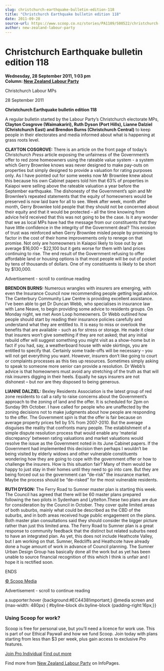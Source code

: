 ```yaml
---
slug: christchurch-earthquake-bulletin-edition-118
title: "Christchurch Earthquake bulletin edition 118"
date: 2011-09-28
source-url: https://www.scoop.co.nz/stories/PA1109/S00522/christchurch-earthquake-bulletin-edition-118.htm
author: new-zealand-labour-party
---
```

Christchurch Earthquake bulletin edition 118
============================================

**Wednesday, 28 September 2011, 1:03 pm**  
**Column: [New Zealand Labour Party](https://info.scoop.co.nz/New_Zealand_Labour_Party)**

Christchurch Labour MPs

28 September 2011

**Christchurch Earthquake bulletin edition 118**

A regular bulletin started by the Labour Party’s Christchurch electorate MPs, **Clayton Cosgrove (Waimakariri), Ruth Dyson (Port Hills), Lianne Dalziel (Christchurch East) and Brendon Burns (Christchurch Central)** to keep people in their electorates and media informed about what is happening at grass roots level.

**CLAYTON COSGROVE:** There is an article on the front page of today’s Christchurch _Press_ article exposing the unfairness of the Government’s offer to red zone homeowners using the rateable value system - a system which Gerry Brownlee knows was never designed to make pay-outs on properties but simply designed to provide a valuation for rating purposes only. As I have pointed out for some weeks now Mr Brownlee knew about this because his own Cabinet papers told him that 63% of properties in Kaiapoi were selling above the rateable valuation a year before the September earthquake. The dishonesty of the Government’s spin and Mr Brownlee’s repeated statements that the equity of homeowners would be preserved is now laid bare for all to see. Week after week, month after month, Gerry Brownlee told people that they should not be concerned about their equity and that it would be protected – all the time knowing from advice he’d received that this was not going to be the case. Is it any wonder that we as local MPs have had the message from our constituents that they have little confidence in the integrity of the Government deal? This erosion of trust was reinforced when Gerry Brownlee misled people by promising to factor in the cost of their home improvements only to renege on that promise. Not only are homeowners in Kaiapoi likely to lose out by an average $16,000 – $22,100 but it gets worse for them with land prices continuing to rise. The end result of the Government refusing to offer affordable land or housing options is that most people will be out of pocket by tens of thousands of dollars. One of my constituents is likely to be short by $130,000.

Advertisement - scroll to continue reading





**BRENDON BURNS:** Numerous wrangles with insurers are emerging, with even the Insurance Council now recommending people getting legal advice. The Canterbury Community Law Centre is providing excellent assistance. I’ve been able to get Dr Duncan Webb, who specialises in insurance law with Lane Neave, to begin providing some advice to residents groups. On Monday night, we met Avon Loop homeowners. Dr Webb outlined how people should start by reading their insurance policies carefully and understand what they are entitled to. It is easy to miss or overlook the benefits that are available - such as for stress or storage. He made it clear that insurers won’t give something if they are not asked; that any initial rebuild offer will suggest something you might visit as a show-home but in fact if you had, say, a weatherboard house with wide skirtings, you are entitled to specify that. Certainly some trade-offs will be necessary – you will not get everything you want. However, insurers don’t like going to court or complaints processes as this ties up resources. Sometimes simply asking to speak to someone more senior can provide a resolution. Dr Webb’s advice is that homeowners must avoid any stretching of the truth as that will risk insurers digging in their heels. Equally he says insurers are not dishonest – but nor are they disposed to being generous.

**LIANNE DALZIEL:** Bexley Residents Association is the latest group of red zone residents to call a rally to raise concerns about the Government’s approach to the zoning of land and the offer. It is scheduled for 2pm on Sunday 9th October. I have called for people who are unaffected by the zoning decisions not to make judgments about how people are responding to the offer. The Government spin is that the offer is fair because on average property prices fell by 5% from 2007-2010. But the average disguises the reality that confronts many people. The establishment of a simple dispute resolution process that would enable any ‘material discrepancy’ between rating valuations and market valuations would resolve the issue as the Government noted in its June Cabinet papers. If the Government had implemented this decision then perhaps I wouldn’t be being visited by elderly widows and other vulnerable constituents wondering how they are going to cope with the government offer or how to challenge the insurers. How is this situation fair? Many of them would be happy to just stay in their homes until they need to go into care. But they are being forced out so the government can “de-risk” the insurance market. Maybe the process should be “de-risked” for the most vulnerable residents.

**RUTH DYSON:** The Ferry Road to Sumner master plan is starting this week. The Council has agreed that there will be 60 master plans prepared following the two pilots in Sydenham and Lyttelton.These two plans are due for consideration by the Council in October. They cover quite limited areas of both suburbs, mainly what could be described as the CBD of the suburbs, and in both areas received huge public engagement on the plans. Both master plan consultations said they should consider the bigger picture rather than just this limited area. The Ferry Road to Sumner plan is a great response to community feedback that the distinct but related suburbs need to have an integrated plan. As yet, this does not include Heathcote Valley, but I am working on that. Sumner, Redcliffs and Heathcote have already done a huge amount of work in advance of Council planning. The Sumner Urban Design Group has basically done all the work but as yet has been unable to source financial recognition of this which I think is unfair and I hope it is rectified soon.

ENDS

[© Scoop Media](http://www.scoop.co.nz/about/terms.html)  

Advertisement - scroll to continue reading



a.supporter:hover {background:#EC4438!important;} @media screen and (max-width: 480px) { #byline-block div.byline-block {padding-right:16px;}}

### Using Scoop for work?

Scoop is free for personal use, but you’ll need a licence for work use. This is part of our Ethical Paywall and how we fund Scoop. Join today with plans starting from less than $3 per week, plus gain access to exclusive _Pro_ features.  
  
[Join Pro Individual](https://pro.scoop.co.nz/Individual/?from=ProIn24) [Find out more](https://pro.scoop.co.nz/using-scoop-for-work/?from=ProIn24)

Find more from [New Zealand Labour Party](https://info.scoop.co.nz/New_Zealand_Labour_Party) on InfoPages.